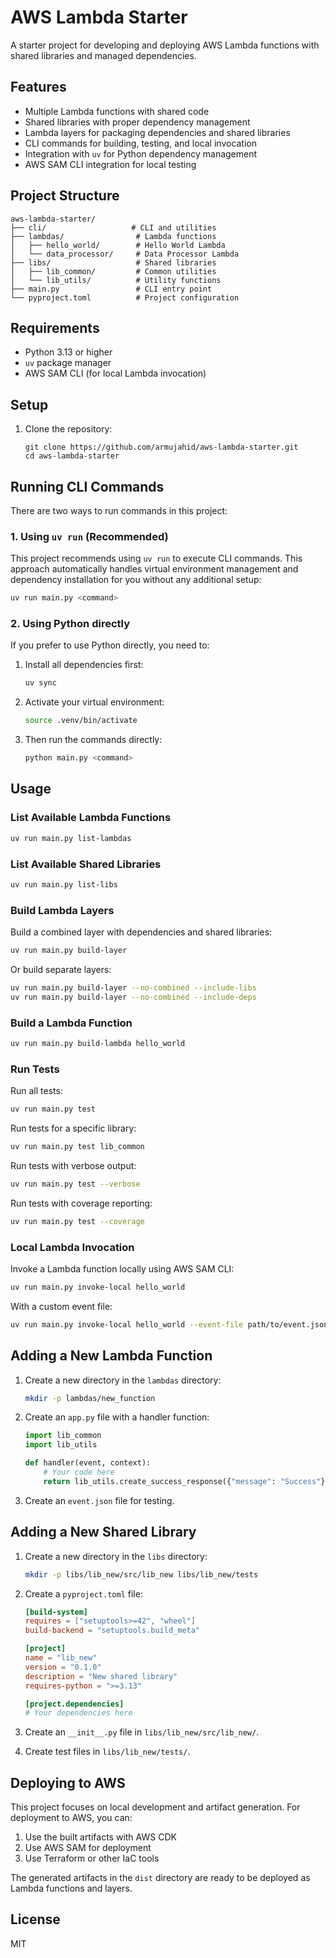 # AWS Lambda Starter

A starter project for developing and deploying AWS Lambda functions with shared libraries and managed dependencies.

## Features

- Multiple Lambda functions with shared code
- Shared libraries with proper dependency management
- Lambda layers for packaging dependencies and shared libraries
- CLI commands for building, testing, and local invocation
- Integration with `uv` for Python dependency management
- AWS SAM CLI integration for local testing

## Project Structure

```
aws-lambda-starter/
├── cli/                   # CLI and utilities
├── lambdas/                # Lambda functions
│   ├── hello_world/        # Hello World Lambda
│   └── data_processor/     # Data Processor Lambda
├── libs/                   # Shared libraries
│   ├── lib_common/         # Common utilities
│   └── lib_utils/          # Utility functions
├── main.py                 # CLI entry point
└── pyproject.toml          # Project configuration
```

## Requirements

- Python 3.13 or higher
- `uv` package manager
- AWS SAM CLI (for local Lambda invocation)

## Setup

1. Clone the repository:
   ```
   git clone https://github.com/armujahid/aws-lambda-starter.git
   cd aws-lambda-starter
   ```

## Running CLI Commands

There are two ways to run commands in this project:

### 1. Using `uv run` (Recommended)

This project recommends using `uv run` to execute CLI commands. This approach automatically handles virtual environment management and dependency installation for you without any additional setup:

```bash
uv run main.py <command>
```

### 2. Using Python directly

If you prefer to use Python directly, you need to:

1. Install all dependencies first:
   ```bash
   uv sync
   ```

2. Activate your virtual environment:
   ```bash
   source .venv/bin/activate
   ```

3. Then run the commands directly:
   ```bash
   python main.py <command>
   ```

## Usage

### List Available Lambda Functions

```bash
uv run main.py list-lambdas
```

### List Available Shared Libraries

```bash
uv run main.py list-libs
```

### Build Lambda Layers

Build a combined layer with dependencies and shared libraries:
```bash
uv run main.py build-layer
```

Or build separate layers:
```bash
uv run main.py build-layer --no-combined --include-libs
uv run main.py build-layer --no-combined --include-deps
```

### Build a Lambda Function

```bash
uv run main.py build-lambda hello_world
```

### Run Tests

Run all tests:
```bash
uv run main.py test
```

Run tests for a specific library:
```bash
uv run main.py test lib_common
```

Run tests with verbose output:
```bash
uv run main.py test --verbose
```

Run tests with coverage reporting:
```bash
uv run main.py test --coverage
```

### Local Lambda Invocation

Invoke a Lambda function locally using AWS SAM CLI:
```bash
uv run main.py invoke-local hello_world
```

With a custom event file:
```bash
uv run main.py invoke-local hello_world --event-file path/to/event.json
```

## Adding a New Lambda Function

1. Create a new directory in the `lambdas` directory:
   ```bash
   mkdir -p lambdas/new_function
   ```

2. Create an `app.py` file with a handler function:
   ```python
   import lib_common
   import lib_utils

   def handler(event, context):
       # Your code here
       return lib_utils.create_success_response({"message": "Success"})
   ```

3. Create an `event.json` file for testing.

## Adding a New Shared Library

1. Create a new directory in the `libs` directory:
   ```bash
   mkdir -p libs/lib_new/src/lib_new libs/lib_new/tests
   ```

2. Create a `pyproject.toml` file:
   ```toml
   [build-system]
   requires = ["setuptools>=42", "wheel"]
   build-backend = "setuptools.build_meta"

   [project]
   name = "lib_new"
   version = "0.1.0"
   description = "New shared library"
   requires-python = ">=3.13"

   [project.dependencies]
   # Your dependencies here
   ```

3. Create an `__init__.py` file in `libs/lib_new/src/lib_new/`.

4. Create test files in `libs/lib_new/tests/`.

## Deploying to AWS

This project focuses on local development and artifact generation. For deployment to AWS, you can:

1. Use the built artifacts with AWS CDK
2. Use AWS SAM for deployment
3. Use Terraform or other IaC tools

The generated artifacts in the `dist` directory are ready to be deployed as Lambda functions and layers.

## License

MIT